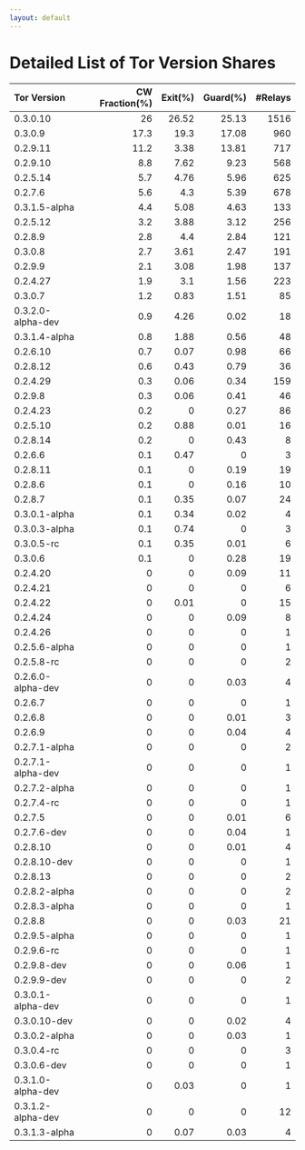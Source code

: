 ```yaml
---
layout: default
---
```



# Detailed List of Tor Version Shares

| Tor Version       |   CW Fraction(%) |   Exit(%) |   Guard(%) |   #Relays |
|:------------------|-----------------:|----------:|-----------:|----------:|
| 0.3.0.10          |             26   |     26.52 |      25.13 |      1516 |
| 0.3.0.9           |             17.3 |     19.3  |      17.08 |       960 |
| 0.2.9.11          |             11.2 |      3.38 |      13.81 |       717 |
| 0.2.9.10          |              8.8 |      7.62 |       9.23 |       568 |
| 0.2.5.14          |              5.7 |      4.76 |       5.96 |       625 |
| 0.2.7.6           |              5.6 |      4.3  |       5.39 |       678 |
| 0.3.1.5-alpha     |              4.4 |      5.08 |       4.63 |       133 |
| 0.2.5.12          |              3.2 |      3.88 |       3.12 |       256 |
| 0.2.8.9           |              2.8 |      4.4  |       2.84 |       121 |
| 0.3.0.8           |              2.7 |      3.61 |       2.47 |       191 |
| 0.2.9.9           |              2.1 |      3.08 |       1.98 |       137 |
| 0.2.4.27          |              1.9 |      3.1  |       1.56 |       223 |
| 0.3.0.7           |              1.2 |      0.83 |       1.51 |        85 |
| 0.3.2.0-alpha-dev |              0.9 |      4.26 |       0.02 |        18 |
| 0.3.1.4-alpha     |              0.8 |      1.88 |       0.56 |        48 |
| 0.2.6.10          |              0.7 |      0.07 |       0.98 |        66 |
| 0.2.8.12          |              0.6 |      0.43 |       0.79 |        36 |
| 0.2.4.29          |              0.3 |      0.06 |       0.34 |       159 |
| 0.2.9.8           |              0.3 |      0.06 |       0.41 |        46 |
| 0.2.4.23          |              0.2 |      0    |       0.27 |        86 |
| 0.2.5.10          |              0.2 |      0.88 |       0.01 |        16 |
| 0.2.8.14          |              0.2 |      0    |       0.43 |         8 |
| 0.2.6.6           |              0.1 |      0.47 |       0    |         3 |
| 0.2.8.11          |              0.1 |      0    |       0.19 |        19 |
| 0.2.8.6           |              0.1 |      0    |       0.16 |        10 |
| 0.2.8.7           |              0.1 |      0.35 |       0.07 |        24 |
| 0.3.0.1-alpha     |              0.1 |      0.34 |       0.02 |         4 |
| 0.3.0.3-alpha     |              0.1 |      0.74 |       0    |         3 |
| 0.3.0.5-rc        |              0.1 |      0.35 |       0.01 |         6 |
| 0.3.0.6           |              0.1 |      0    |       0.28 |        19 |
| 0.2.4.20          |              0   |      0    |       0.09 |        11 |
| 0.2.4.21          |              0   |      0    |       0    |         6 |
| 0.2.4.22          |              0   |      0.01 |       0    |        15 |
| 0.2.4.24          |              0   |      0    |       0.09 |         8 |
| 0.2.4.26          |              0   |      0    |       0    |         1 |
| 0.2.5.6-alpha     |              0   |      0    |       0    |         1 |
| 0.2.5.8-rc        |              0   |      0    |       0    |         2 |
| 0.2.6.0-alpha-dev |              0   |      0    |       0.03 |         4 |
| 0.2.6.7           |              0   |      0    |       0    |         1 |
| 0.2.6.8           |              0   |      0    |       0.01 |         3 |
| 0.2.6.9           |              0   |      0    |       0.04 |         4 |
| 0.2.7.1-alpha     |              0   |      0    |       0    |         2 |
| 0.2.7.1-alpha-dev |              0   |      0    |       0    |         1 |
| 0.2.7.2-alpha     |              0   |      0    |       0    |         1 |
| 0.2.7.4-rc        |              0   |      0    |       0    |         1 |
| 0.2.7.5           |              0   |      0    |       0.01 |         6 |
| 0.2.7.6-dev       |              0   |      0    |       0.04 |         1 |
| 0.2.8.10          |              0   |      0    |       0.01 |         4 |
| 0.2.8.10-dev      |              0   |      0    |       0    |         1 |
| 0.2.8.13          |              0   |      0    |       0    |         2 |
| 0.2.8.2-alpha     |              0   |      0    |       0    |         2 |
| 0.2.8.3-alpha     |              0   |      0    |       0    |         1 |
| 0.2.8.8           |              0   |      0    |       0.03 |        21 |
| 0.2.9.5-alpha     |              0   |      0    |       0    |         1 |
| 0.2.9.6-rc        |              0   |      0    |       0    |         1 |
| 0.2.9.8-dev       |              0   |      0    |       0.06 |         1 |
| 0.2.9.9-dev       |              0   |      0    |       0    |         2 |
| 0.3.0.1-alpha-dev |              0   |      0    |       0    |         1 |
| 0.3.0.10-dev      |              0   |      0    |       0.02 |         4 |
| 0.3.0.2-alpha     |              0   |      0    |       0.03 |         1 |
| 0.3.0.4-rc        |              0   |      0    |       0    |         3 |
| 0.3.0.6-dev       |              0   |      0    |       0    |         1 |
| 0.3.1.0-alpha-dev |              0   |      0.03 |       0    |         1 |
| 0.3.1.2-alpha-dev |              0   |      0    |       0    |        12 |
| 0.3.1.3-alpha     |              0   |      0.07 |       0.03 |         4 |